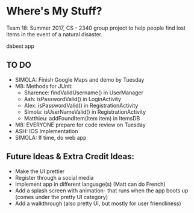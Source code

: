 # Where's My Stuff?

Team 18: Summer 2017, CS - 2340 group project to help people find lost items in the event of a natural disaster.

dabest app

## TO DO
- SIMOLA: Finish Google Maps and demo by Tuesday
- M8: Methods for JUnit:
    - Sharence: findValidUsername() in UserManager
    - Ash: isPasswordValid() in LoginActivity
    - Alex: isPasswordValid() in RegistrationActivity
    - Simola: isUserNameValid() in RegistrationActivity
    - Matthieu: addFoundItem(Item item) in ItemsDB
- M8: EVERYONE prepare for code review on Tuesday
- ASH: IOS Implementation
- SIMOLA: If time, do web app


## Future Ideas & Extra Credit Ideas:
- Make the UI prettier
- Register through a social media
- Implement app in different language(s) (Matt can do French)
- Add a splash screen with animation- that runs when the app boots up (comes under the pretty UI category)
- Add a walkthrough (also pretty UI, but mostly for user friendliness)
